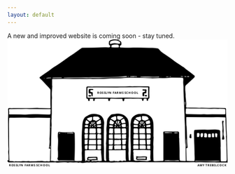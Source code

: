 ```yaml
---
layout: default
---
```


<div class="grid-x">
  <div class="cell center">
    <span class="announcement">A new and improved website is coming soon - stay tuned.</span>
    <img src="/assets/img/hero.svg" />
  </div>
</div>

<!-- # Welcome to Rosslyn Farms
Founded in 1902 by the Chartiers Land Company, the Borough of Rosslyn Farms was developed by William Hayes Parrish, whose descendants still live here.  Rosslyn Farms is a small suburban borough conveniently located 5 miles west of Pittsburgh and 10 miles east of the Pittsburgh International Airport. It is a small community (0.6 square miles) consisting of 194 homes. At the heart of the Borough is the Rosslyn Farms Community Center, which provides meeting and recreational facilities for numerous civic events and youth activities.

<div class="grid-x">
  <div class="cell medium-4 large-12">
    <h2>Recent Last Word Editions</h2>
    <div class="grid-x">
      {% assign sorted_last_word_posts = site.lastwords | sort: 'date' | reverse %}
      {% for post in sorted_last_word_posts limit:3 %}
        <div class="cell large-4">
          <a href="/assets/pdf/lastwords/{{ post.pdf }}" target="_blank">
            {{ post.title }}
          </a>
        </div>
      {% endfor %}
    </div>
  </div>

  <div class="cell medium-4 large-12">
    <h2>Quick Links</h2>
    <div class="grid-x">
      <div class="cell large-4">
        Links
      </div>
      <div class="cell large-4">
        Links
      </div>
      <div class="cell large-4">
        Links
      </div>
    </div>
  </div>

  <div class="cell medium-4 large-12">
    <h2>News</h2>
    <div class="grid-x">
      <div class="cell large-4">
        News
      </div>
      <div class="cell large-4">
        News
      </div>
      <div class="cell large-4">
        News
      </div>
    </div>
  </div>
</div> -->
